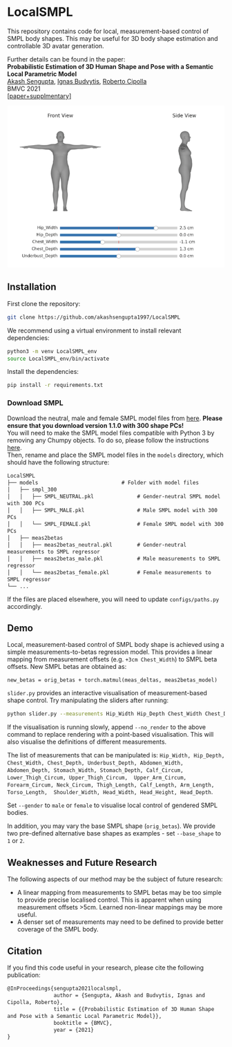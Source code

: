 # LocalSMPL

This repository contains code for local, measurement-based control of SMPL body shapes.
This may be useful for 3D body shape estimation and controllable 3D avatar generation.

Further details can be found in the paper:  
**Probabilistic Estimation of 3D Human Shape and Pose with a Semantic Local Parametric Model**  
[Akash Sengupta](https://akashsengupta1997.github.io/), [Ignas Budvytis](http://mi.eng.cam.ac.uk/~ib255/), [Roberto Cipolla](https://mi.eng.cam.ac.uk/~cipolla/)  
BMVC 2021  
[[paper+supplmentary]](https://arxiv.org/abs/2111.15404)  

![teaser](assets/slider.png)


## Installation
First clone the repository:
``` bash
git clone https://github.com/akashsengupta1997/LocalSMPL
```
We recommend using a virtual environment to install relevant dependencies:
``` bash
python3 -m venv LocalSMPL_env
source LocalSMPL_env/bin/activate
```
Install the dependencies:
``` bash
pip install -r requirements.txt
``` 

### Download SMPL
Download the neutral, male and female SMPL model files from [here](https://smpl.is.tue.mpg.de/).
**Please ensure that you download version 1.1.0 with 300 shape PCs!**  
You will need to make the SMPL model files compatible with Python 3 by removing any Chumpy objects. 
To do so, please follow the instructions [here](https://github.com/vchoutas/smplx/tree/master/tools).  
Then, rename and place the SMPL model files in the `models` directory, which should have the following structure:

    LocalSMPL
    ├── models                           # Folder with model files
    │   ├── smpl_300
    │   │   ├── SMPL_NEUTRAL.pkl              # Gender-neutral SMPL model with 300 PCs
    │   │   ├── SMPL_MALE.pkl                 # Male SMPL model with 300 PCs
    │   │   └── SMPL_FEMALE.pkl               # Female SMPL model with 300 PCs
    │   ├── meas2betas 
    │   │   ├── meas2betas_neutral.pkl        # Gender-neutral measurements to SMPL regressor
    │   │   ├── meas2betas_male.pkl           # Male measurements to SMPL regressor
    │   │   └── meas2betas_female.pkl         # Female measurements to SMPL regressor
    └── ...

If the files are placed elsewhere, you will need to update `configs/paths.py` accordingly.

## Demo
Local, measurement-based control of SMPL body shape is achieved using a simple measurements-to-betas regression model.
This provides a linear mapping from measurement offsets (e.g. `+3cm Chest_Width`) to SMPL beta offsets.
New SMPL betas are obtained as:
```
new_betas = orig_betas + torch.matmul(meas_deltas, meas2betas_model)
```

`slider.py` provides an interactive visualisation of measurement-based shape control.
Try manipulating the sliders after running:
```bash
python slider.py --measurements Hip_Width Hip_Depth Chest_Width Chest_Depth Underbust_Depth
```
If the visualisation is running slowly, 
append `--no_render` to the above command to replace rendering with a point-based visualisation.
This will also visualise the definitions of different measurements.

The list of measurements that can be manipulated is: 
`Hip_Width, Hip_Depth, Chest_Width, Chest_Depth, Underbust_Depth, Abdomen_Width, 
Abdomen_Depth, Stomach_Width, Stomach_Depth, Calf_Circum, Lower_Thigh_Circum, Upper_Thigh_Circum, 
Upper_Arm_Circum, Forearm_Circum, Neck_Circum, Thigh_Length, Calf_Length, Arm_Length, Torso_Length, 
Shoulder_Width, Head_Width, Head_Height, Head_Depth`.

Set `--gender` to `male` or `female` to visualise local control of gendered SMPL bodies.

In addition, you may vary the base SMPL shape (`orig_betas`).
We provide two pre-defined alternative base shapes as examples - set `--base_shape` to `1` or `2`.

## Weaknesses and Future Research
The following aspects of our method may be the subject of future research:
- A linear mapping from measurements to SMPL betas may be too simple to provide precise localised control. This is apparent when using measurement offsets >5cm. Learned non-linear mappings may be more useful.
- A denser set of measurements may need to be defined to provide better coverage of the SMPL body.

## Citation
If you find this code useful in your research, please cite the following publication:
```
@InProceedings{sengupta2021localsmpl,
               author = {Sengupta, Akash and Budvytis, Ignas and Cipolla, Roberto},
               title = {{Probabilistic Estimation of 3D Human Shape and Pose with a Semantic Local Parametric Model}},
               booktitle = {BMVC},
               year = {2021}                         
}
```
